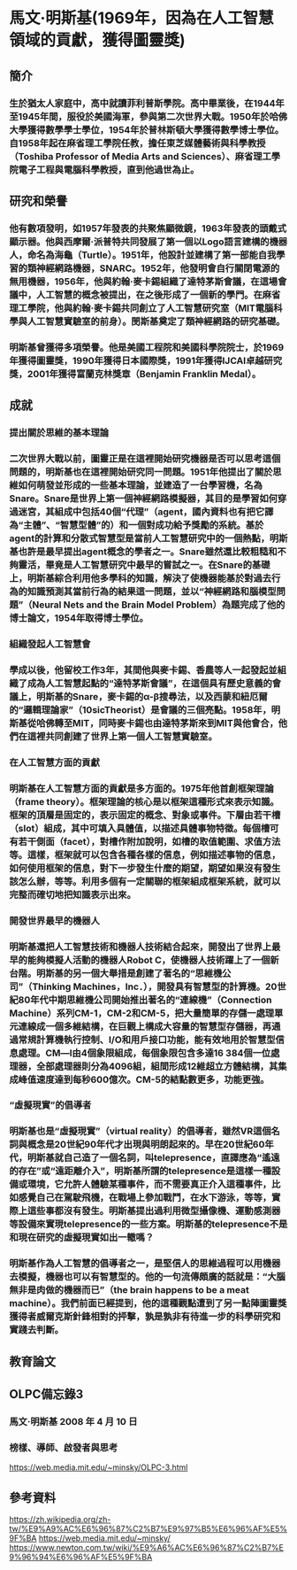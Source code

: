 # 馬文·明斯基(1969年，因為在人工智慧領域的貢獻，獲得圖靈獎)

## 簡介
### 生於猶太人家庭中，高中就讀菲利普斯學院。高中畢業後，在1944年至1945年間，服役於美國海軍，參與第二次世界大戰。1950年於哈佛大學獲得數學學士學位，1954年於普林斯頓大學獲得數學博士學位。自1958年起在麻省理工學院任教，擔任東芝媒體藝術與科學教授（Toshiba Professor of Media Arts and Sciences）、麻省理工學院電子工程與電腦科學教授，直到他過世為止。

## 研究和榮譽
### 他有數項發明，如1957年發表的共聚焦顯微鏡，1963年發表的頭戴式顯示器。他與西摩爾·派普特共同發展了第一個以Logo語言建構的機器人，命名為海龜（Turtle）。1951年，他設計並建構了第一部能自我學習的類神經網路機器，SNARC。1952年，他發明會自行關閉電源的無用機器，1956年，他與約翰·麥卡錫組織了達特茅斯會議，在這場會議中，人工智慧的概念被提出，在之後形成了一個新的學門。在麻省理工學院，他與約翰·麥卡錫共同創立了人工智慧研究室（MIT電腦科學與人工智慧實驗室的前身）。閔斯基奠定了類神經網路的研究基礎。
### 明斯基曾獲得多項榮譽。他是美國工程院和美國科學院院士，於1969年獲得圖靈獎，1990年獲得日本國際獎，1991年獲得IJCAI卓越研究獎，2001年獲得富蘭克林獎章（Benjamin Franklin Medal）。

## 成就
### 提出關於思維的基本理論
### 二次世界大戰以前，圖靈正是在這裡開始研究機器是否可以思考這個問題的，明斯基也在這裡開始研究同一問題。1951年他提出了關於思維如何萌發並形成的一些基本理論，並建造了一台學習機，名為Snare。Snare是世界上第一個神經網路模擬器，其目的是學習如何穿過迷宮，其組成中包括40個“代理”（agent，國內資料也有把它譯為“主體”、“智慧型體”的）和一個對成功給予獎勵的系統。基於agent的計算和分散式智慧型是當前人工智慧研究中的一個熱點，明斯基也許是最早提出agent概念的學者之一。Snare雖然還比較粗糙和不夠靈活，畢竟是人工智慧研究中最早的嘗試之一。在Snare的基礎上，明斯基綜合利用他多學科的知識，解決了使機器能基於對過去行為的知識預測其當前行為的結果這一問題，並以“神經網路和腦模型問題”（Neural Nets and the Brain Model Problem）為題完成了他的博士論文，1954年取得博士學位。
### 組織發起人工智慧會
### 學成以後，他留校工作3年，其間他與麥卡錫、香農等人一起發起並組織了成為人工智慧起點的“達特茅斯會議”，在這個具有歷史意義的會議上，明斯基的Snare，麥卡錫的α-β搜尋法，以及西蒙和紐厄爾的“邏輯理論家”（10sicTheorist）是會議的三個亮點。1958年，明斯基從哈佛轉至MIT，同時麥卡錫也由達特茅斯來到MIT與他會合，他們在這裡共同創建了世界上第一個人工智慧實驗室。
### 在人工智慧方面的貢獻
### 明斯基在人工智慧方面的貢獻是多方面的。1975年他首創框架理論（frame theory）。框架理論的核心是以框架這種形式來表示知識。框架的頂層是固定的，表示固定的概念、對象或事件。下層由若干槽（slot）組成，其中可填入具體值，以描述具體事物特徵。每個槽可有若干側面（facet），對槽作附加說明，如槽的取值範圍、求值方法等。這樣，框架就可以包含各種各樣的信息，例如描述事物的信息，如何使用框架的信息，對下一步發生什麼的期望，期望如果沒有發生該怎么辦，等等。利用多個有一定關聯的框架組成框架系統，就可以完整而確切地把知識表示出來。
### 開發世界最早的機器人
### 明斯基還把人工智慧技術和機器人技術結合起來，開發出了世界上最早的能夠模擬人活動的機器人Robot C，使機器人技術躍上了一個新台階。明斯基的另一個大舉措是創建了著名的“思維機公司”（Thinking Machines，Inc．），開發具有智慧型的計算機。20世紀80年代中期思維機公司開始推出著名的“連線機”（Connection Machine）系列CM-1，CM-2和CM-5，把大量簡單的存儲一處理單元連線成一個多維結構，在巨觀上構成大容量的智慧型存儲器，再通過常規計算機執行控制、I/O和用戶接口功能，能有效地用於智慧型信息處理。CM—l由4個象限組成，每個象限包含多達16 384個一位處理器，全部處理器則分為4096組，組間形成12維超立方體結構，其集成峰值速度達到每秒600億次。CM-5的結點數更多，功能更強。
### “虛擬現實”的倡導者
### 明斯基也是“虛擬現實”（virtual reality）的倡導者，雖然VR這個名詞與概念是20世紀90年代才出現與明朗起來的。早在20世紀60年代，明斯基就自己造了一個名詞，叫telepresence，直譯應為“遙遠的存在”或“遠距離介入”，明斯基所謂的telepresence是這樣一種設備或環境，它允許人體驗某種事件，而不需要真正介入這種事件，比如感覺自己在駕駛飛機，在戰場上參加戰鬥，在水下游泳，等等，實際上這些事都沒有發生。明斯基提出過利用微型攝像機、運動感測器等設備來實現telepresence的一些方案。明斯基的telepresence不是和現在研究的虛擬現實如出一轍嗎？
### 明斯基作為人工智慧的倡導者之一，是堅信人的思維過程可以用機器去模擬，機器也可以有智慧型的。他的一句流傳頗廣的話就是：“大腦無非是肉做的機器而已”（the brain happens to be a meat machine）。我們前面已經提到，他的這種觀點遭到了另一點陣圖靈獎獲得者威爾克斯針鋒相對的抨擊，孰是孰非有待進一步的科學研究和實踐去判斷。

## 教育論文
## OLPC備忘錄3

### 馬文‧明斯基      2008 年 4 月 10 日

### 榜樣、導師、啟發者與思考

https://web.media.mit.edu/~minsky/OLPC-3.html






## 參考資料
https://zh.wikipedia.org/zh-tw/%E9%A9%AC%E6%96%87%C2%B7%E9%97%B5%E6%96%AF%E5%9F%BA
https://web.media.mit.edu/~minsky/
https://www.newton.com.tw/wiki/%E9%A6%AC%E6%96%87%C2%B7%E9%96%94%E6%96%AF%E5%9F%BA


